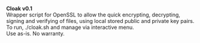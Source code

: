 <b>Cloak v0.1</b>
<br/>
Wrapper script for OpenSSL to allow the quick encrypting, decrypting, signing and verifying of files, using local stored public and private key pairs.
<br/>
To run, ./cloak.sh and manage via interactive menu.
<br/>
Use as-is.  No warranty.

